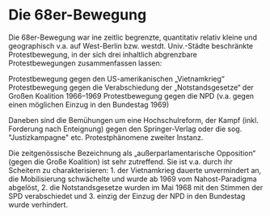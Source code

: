 # Die 68er-Bewegung  

Die 68er-Bewegung war ine zeitlic begrenzte, quantitativ relativ kleine und geographisch v.a. auf West-Berlin bzw. westdt. Univ.-Städte beschränkte Protestbewegung, in der sich drei inhaltlich abgrenzbare Protestbewegungen zusammenfassen lassen:

Protestbewegung gegen den US-amerikanischen „Vietnamkrieg“
Protestbewegung gegen die Verabschiedung der „Notstandsgesetze“ der Großen Koalition 1966–1969
Protestbewegung gegen die NPD (v.a. gegen einen möglichen Einzug in den Bundestag 1969)

Daneben sind die Bemühungen um eine Hochschulreform, der Kampf (inkl. Forderung nach Enteignung) gegen den Springer-Verlag oder die sog. "Justizkampagne" etc. Protestphänomene zweiter Instanz.

Die zeitgenössische Bezeichnung als „außerparlamentarische Opposition“ (gegen die Große Koalition) ist sehr zutreffend. Sie ist v.a. durch ihr Scheitern zu charakterisieren: 1. der Vietnamkrieg dauerte unvermindert an, die Mobilisierung schwächelte und wurde ab 1969 vom Nahost-Paradigma abgelöst, 2. die Notstandsgesetze wurden im Mai 1968 mit den Stimmen der SPD verabschiedet und 3. einzig der Einzug der NPD in den Bundestag wurde verhindert.

